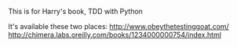 This is for Harry's book, TDD with Python

It's available these two places:
    http://www.obeythetestinggoat.com/
    http://chimera.labs.oreilly.com/books/1234000000754/index.html